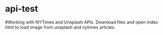 # api-test

#Working with NYTimes and Unsplash APIs. Download files and open index html to load image from unsplash and nytimes articles.
